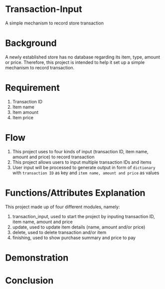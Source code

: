 # Transaction-Input
A simple mechanism to record store transaction
# Background
A newly established store has no database regarding its item, type, amount or price. Therefore, this project is intended to help it set up a simple mechanism to record transaction.
# Requirement
1. Transaction ID
2. Item name
3. Item amount
4. Item price
# Flow
1. This project uses to four kinds of input (transaction ID, item name, amount and price) to record transaction
2. This project allows users to input multiple transaction IDs and items
3. User input will be processed to generate output in form of `dictionary` with `transaction ID` as key and `item name, amount and price` as values
# Functions/Attributes Explanation
This project made up of four different modules, namely:
1. transaction_input, used to start the project by inputing transaction ID, item name, amount and price
2. update, used to update item details (name, amount and/or price)
3. delete, used to delete transaction and/or item
4. finishing, used to show purchase summary and price to pay
# Demonstration
# Conclusion
